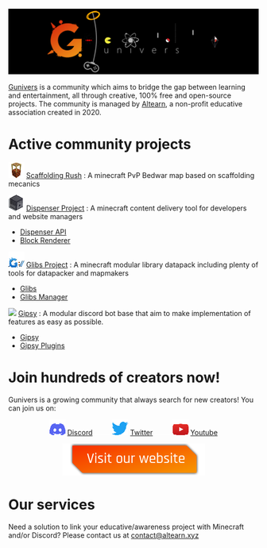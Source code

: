 ![](https://raw.githubusercontent.com/Gunivers/.github/main/profile/img/banner.png)

 [Gunivers](https://raw.githubusercontent.com/Gunivers/.github/main/profile/img/banner.png) is a community which aims to bridge the gap between learning and entertainment, all through creative, 100% free and open-source projects. The community is managed by [Altearn](https://altearn.xyz), a non-profit educative association created in 2020.

# Active community projects

![](https://raw.githubusercontent.com/Gunivers/.github/main/profile/img/Scaff32x.png) [Scaffolding Rush](https://github.com/Gunivers/Scaffolding-Rush) : A minecraft PvP Bedwar map based on scaffolding mecanics

![](https://raw.githubusercontent.com/Gunivers/.github/main/profile/img/Dispenser32x.png) [Dispenser Project](https://github.com/Dispenser-Projects) : A minecraft content delivery tool for developers and website managers
  - [Dispenser API](https://github.com/Dispenser-Projects/Dispenser-API)
  - [Block Renderer](https://github.com/Dispenser-Projects/Minecraft-Block-Renderer)

![](https://raw.githubusercontent.com/Gunivers/.github/main/profile/img/Glib32x.png) [Glibs Project](https://github.com/Gunivers/Glibs) : A minecraft modular library datapack including plenty of tools for datapacker and mapmakers
  - [Glibs](https://github.com/Gunivers/Glibs)
  - [Glibs Manager](https://github.com/Gunivers/Glib-Manager)

![](https://user-images.githubusercontent.com/12165342/184382083-3c25d7cb-4616-49b3-ac8a-aaa1ab746953.png) [Gipsy](https://github.com/Gunivers/Gipsy) : A modular discord bot base that aim to make implementation of features as easy as possible.
  - [Gipsy](https://github.com/Gunivers/Gipsy)
  - [Gipsy Plugins](https://github.com/Gunivers/Gipsy-plugins)

# Join hundreds of creators now!
Gunivers is a growing community that always search for new creators! You can join us on:

<div align="center">

![](https://raw.githubusercontent.com/Gunivers/.github/main/profile/img/Discord32x.png) [Discord](https://discord.gg/E8qq6tN) ![](https://raw.githubusercontent.com/Gunivers/.github/main/profile/img/Spacer.png) ![](https://raw.githubusercontent.com/Gunivers/.github/main/profile/img/Twitter32x.png) [Twitter](https://twitter.com/Gunivers_) ![](https://raw.githubusercontent.com/Gunivers/.github/main/profile/img/Spacer.png) ![](https://raw.githubusercontent.com/Gunivers/.github/main/profile/img/Youtube32x.png) [Youtube](https://www.youtube.com/c/Gunivers)

[![](https://raw.githubusercontent.com/Gunivers/.github/main/profile/img/Visit.png)](https://gunivers.net)

 </div>
 
# Our services

Need a solution to link your educative/awareness project with Minecraft and/or Discord? Please contact us at contact@altearn.xyz
